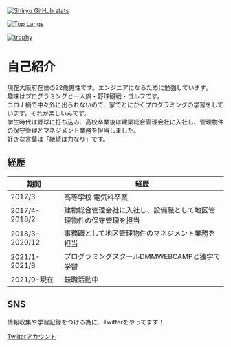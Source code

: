 [![Shiryu GitHub stats](https://github-readme-stats.vercel.app/api?username=siryu-saito&theme=vue-dark&show_icons=true)](https://github.com/siryu-saito/github-readme-stats)

[![Top Langs](https://github-readme-stats.vercel.app/api/top-langs/?username=siryu-saito&theme=vue-dark&show_icons=true&layout=compact)](https://github.com/siryu-saito/github-readme-stats)

[![trophy](https://github-profile-trophy.vercel.app/?username=siryu-saito&theme=dracula)](https://github.com/siryu-saito/github-profile-trophy)

# 自己紹介

現在大阪府在住の22歳男性です。エンジニアになるために勉強しています。  
趣味はプログラミングと一人旅・野球観戦・ゴルフです。  
コロナ禍で中々外に出られないので、家でとにかくプログラミングの学習をしています。それが楽しいんです。  
学生時代は野球に打ち込み、高校卒業後は建築総合管理会社に入社し、管理物件の保守管理とマネジメント業務を担当しました。  
好きな言葉は「継続は力なり」です。

## 経歴

| 期間 | 経歴 |
----|----
| 2017/3 | 高等学校 電気科卒業 |
| 2017/4-2018/2  | 建物総合管理会社に入社し、設備職として地区管理物件の保守管理を担当 |
| 2018/3-2020/12 | 事務職として地区管理物件のマネジメント業務を担当 |
| 2021/1-2021/8 | プログラミングスクールDMMWEBCAMPと独学で学習 |
| 2021/9-現在 | 転職活動中 |

## SNS

情報収集や学習記録をつける為に、Twitterをやってます！

[Twiiterアカウント](https://twitter.com/ryuryu0213ww)
